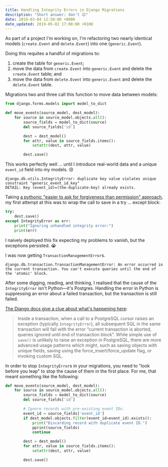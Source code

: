 ```yaml
---
title: Handling Integrity Errors in Django Migrations
description: "Short answer: don't 😉"
date: 2019-03-04 12:50:00 +0000
date_updated: 2019-05-02 17:00:00 +0100
---
```


As part of a project I'm working on, I'm refactoring two nearly identical models (`create.Event` and `delete.Event`) into one (`generic.Event`).

Doing this requites a handful of migrations to:

 1. create the table for `generic.Event`;
 2. move the data from `create.Event` into `generic.Event` and delete the `create.Event` table; and
 3. move the data from `delete.Event` into `generic.Event` and delete the `delete.Event` table.

Migrations two and three call this function to move data between models:

```python
from django.forms.models import model_to_dict

def move_events(source_model, dest_model):
    for source in source_model.objects.all():
        source_fields = model_to_dict(source)
        del source_fields['id']

        dest = dest_model()
        for attr, value in source_fields.items():
            setattr(dest, attr, value)

        dest.save()
```

This works perfectly well … until I introduce real-world data and a unique `event_id` field into my models. 😢

```
django.db.utils.IntegrityError: duplicate key value violates unique constraint "generic_event_id_key"
DETAIL: Key (event_id)=(the-duplicate-key) already exists.
```

Taking [a pythonic "easier to ask for forgiveness than permission" approach](https://docs.python.org/3/glossary.html#term-eafp), my first attempt at this was to wrap the call to save in a try … except block:

```python
try:
    dest.save()
except IntegrityError as err:
    print("Ignoring unhandled integrity error:")
    print(err)
```

I naively deployed this fix expecting my problems to vanish, but the exceptions persisted. 😭

I was now getting `TransactionManagementError`s.

```
django.db.transaction.TransactionManagementError: An error occurred in the current transaction. You can't execute queries until the end of the 'atomic' block.
```

After some digging, reading, and thinking, I realised that the cause of the `IntegrityError` isn't Python—it's Postgres. Handling the error in Python is suppressing an error about a failed transaction, but the transaction is still failed.

[The Django docs give a clue about what's happening here](https://docs.djangoproject.com/en/2.1/topics/db/transactions/#handling-exceptions-within-postgresql-transactions):

> Inside a transaction, when a call to a PostgreSQL cursor raises an exception (typically `IntegrityError`), all subsequent SQL in the same transaction will fail with the error “current transaction is aborted, queries ignored until end of transaction block”. While simple use of `save()` is unlikely to raise an exception in PostgreSQL, there are more advanced usage patterns which might, such as saving objects with unique fields, saving using the force_insert/force_update flag, or invoking custom SQL.

In order to stop `IntegrityError`s in your migrations, you need to "look before you leap" to stop the cause of them in the first place. For me, that meant something like the following:

```python
def move_events(source_model, dest_model):
    for source in source_model.objects.all():
        source_fields = model_to_dict(source)
        del source_fields['id']

        # Ignore records with pre-existing event IDs.
        event_id = source_fields['event_id']
        if dest_model.objects.filter(event_id=event_id).exists():
            print("Discarding record with duplicate event ID.")
            pprint(source_fields)
            continue

        dest = dest_model()
        for attr, value in source_fields.items():
            setattr(dest, attr, value)

        dest.save()
```
